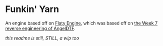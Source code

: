 # Funkin' Yarn

An engine based off on [Flaty Engine](https://github.com/Stilic/FNF-FlatyEngine), which was based off on [the Week 7 reverse engineering of AngelDTF](https://github.com/AngelDTF/FNF-NewgroundsPort).

_this readme is still, STILL, a wip too_
